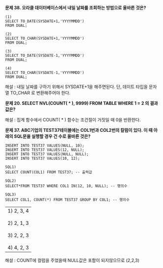 **문제 38. 오라클 데이터베이스에서 내일 날짜를 조회하는 방법으로 올바른 것은?** 
```
(1)
SELECT TO_DATE(SYSDATE+1,'YYYYMMDD')
FROM DUAL;

(2)
SELECT TO_CHAR(SYSDATE+1,'YYYYMMDD')
FROM DUAL;

(3)
SELECT TO_DATE(SYSDATE-1,'YYYYMMDD')
FROM DUAL;

(4)
SELECT TO_CHAR(SYSDATE-1,'YYYYMMDD')
FROM DUAL;
```
해설 : 내일 날짜를 구하기 위해서 SYSDATE+1을 해주면된다. 단, 데이트 타입을 문자열 TO_CHAR 로 변환해주어야 한다.



**문제 20. SELECT NVL(COUNT( * ), 9999) FROM TABLE WHERE 1 = 2 의 결과값은?**

해설 : 집계 함수에서 COUNT( * ) 함수는 조건절이 거짓일 때 0을 반환한다.



**문제 37. ABC기업의 TEST37테이블에는 COL1번과 COL2번의 칼럼이 있다. 이 때 아래의 SQL문을 실행할 경우 건 수로 올바른 것은?** 

```
INSERT INTO TEST37 VALUES(NULL, 10);
INSERT INTO TEST37 VALUES(12, NULL);
INSERT INTO TEST37 VALUES(NULL, NULL);
INSERT INTO TEST37 VALUES(10, 12);

SQL1)
SELECT COUNT(COL1) FROM TEST37; -- 출력값

SQL2)
SELECT*FROM TEST37 WHERE COL1 IN(12, 10, NULL); -- 행의수

SQL3)
SELECT COL1, COUNT(*) FROM TEST37 GROUP BY COL1; -- 행의수
```

|   |
|---|
|1) 2, 3, 4  <br>  <br>2) 2, 1, 3  <br>  <br>3) 2, 2, 3  <br>  <br>4) 4, 2, 3|
해설 : COUNT에 컬럼을 주었을때 NULL값은 포함이 되지않으므로 (2,2,3)
